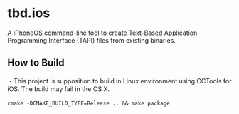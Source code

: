# tbd.ios
A iPhoneOS command-line tool to create Text-Based Application Programming Interface (TAPI) files from existing binaries.

## How to Build
・This project is supposition to build in Linux environment using CCTools for iOS. The build may fail in the OS X.<br>
<br>
`cmake -DCMAKE_BUILD_TYPE=Release .. && make package`
